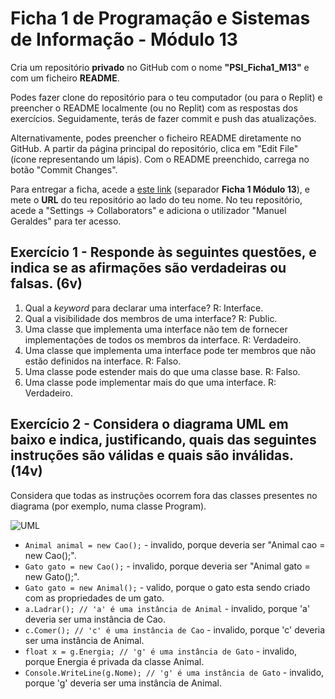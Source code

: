 # Ficha 1 de Programação e Sistemas de Informação - Módulo 13

Cria um repositório **privado** no GitHub com o nome **"PSI_Ficha1_M13"** e com um ficheiro **README**.

Podes fazer clone do repositório para o teu computador (ou para o Replit) e preencher o README localmente (ou no Replit) com as respostas dos exercícios. Seguidamente, terás de fazer commit e push das atualizações.

Alternativamente, podes preencher o ficheiro README diretamente no GitHub. A partir da página principal do repositório, clica em "Edit File" (ícone representando um lápis). Com o README preenchido, carrega no botão "Commit Changes".

Para entregar a ficha, acede a [este link](https://docs.google.com/spreadsheets/d/1DrdGnICVAA8q9bs9_LAURFKoReAO7jJGB8qqvUWacL0/edit?usp=sharing) (separador **Ficha 1 Módulo 13**), e mete o **URL** do teu repositório ao lado do teu nome.
No teu repositório, acede a "Settings -> Collaborators" e adiciona o utilizador "Manuel Geraldes" para ter acesso.

## Exercício 1 - Responde às seguintes questões, e indica se as afirmações são verdadeiras ou falsas. (6v)

1. Qual a *keyword* para declarar uma interface?
   R: Interface.
2. Qual a visibilidade dos membros de uma interface?
   R: Public.
3. Uma classe que implementa uma interface não tem de fornecer implementações de todos os membros da interface.
   R: Verdadeiro.
4. Uma classe que implementa uma interface pode ter membros que não estão definidos na interface.
   R: Falso.
5. Uma classe pode estender mais do que uma classe base.
    R: Falso.
6. Uma classe pode implementar mais do que uma interface.
    R: Verdadeiro.

## Exercício 2 - Considera o diagrama UML em baixo e indica, justificando, quais das seguintes instruções são válidas e quais são inválidas. (14v)
Considera que todas as instruções ocorrem fora das classes presentes no diagrama (por exemplo, numa classe Program).

![UML](uml.png)

* `Animal animal = new Cao();` - invalido, porque deveria ser "Animal cao = new Cao();".
* `Gato gato = new Cao();` - invalido, porque deveria ser "Animal gato = new Gato();".
* `Gato gato = new Animal();` - valido, porque o gato esta sendo criado com as propriedades de um gato.
* `a.Ladrar(); // 'a' é uma instância de Animal` - invalido, porque 'a' deveria ser uma instância de Cao.
* `c.Comer(); // 'c' é uma instância de Cao` - invalido, porque 'c' deveria ser uma instância de Animal.
* `float x = g.Energia; // 'g' é uma instância de Gato` - invalido, porque Energia é privada da classe Animal.
* `Console.WriteLine(g.Nome); // 'g' é uma instância de Gato` - invalido, porque 'g' deveria ser uma instância de Animal.
